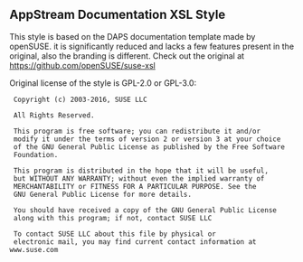 ## AppStream Documentation XSL Style

This style is based on the DAPS documentation template made by openSUSE.
it is significantly reduced and lacks a few features present in the original,
also the branding is different.
Check out the original at https://github.com/openSUSE/suse-xsl

Original license of the style is GPL-2.0 or GPL-3.0:
```
 Copyright (c) 2003-2016, SUSE LLC

 All Rights Reserved.

 This program is free software; you can redistribute it and/or
 modify it under the terms of version 2 or version 3 at your choice
 of the GNU General Public License as published by the Free Software
 Foundation.

 This program is distributed in the hope that it will be useful,
 but WITHOUT ANY WARRANTY; without even the implied warranty of
 MERCHANTABILITY or FITNESS FOR A PARTICULAR PURPOSE. See the
 GNU General Public License for more details.

 You should have received a copy of the GNU General Public License
 along with this program; if not, contact SUSE LLC

 To contact SUSE LLC about this file by physical or
 electronic mail, you may find current contact information at www.suse.com
```
